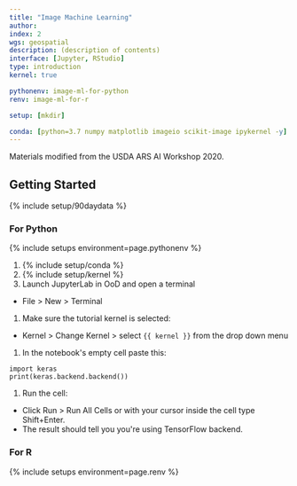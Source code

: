 ```yaml
---
title: "Image Machine Learning"
author:
index: 2
wgs: geospatial
description: (description of contents)
interface: [Jupyter, RStudio]
type: introduction
kernel: true

pythonenv: image-ml-for-python
renv: image-ml-for-r

setup: [mkdir]

conda: [python=3.7 numpy matplotlib imageio scikit-image ipykernel -y]
---
```


Materials modified from the USDA ARS AI Workshop 2020.

## Getting Started

{% include setup/90daydata %}

### For Python

{% include setups environment=page.pythonenv %}
1. {% include setup/conda %}
1. {% include setup/kernel %}
1. Launch JupyterLab in OoD and open a terminal
  * File > New > Terminal
1. Make sure the tutorial kernel is selected:
  * Kernel > Change Kernel > select `{{ kernel }}` from the drop down menu
1. In the notebook's empty cell paste this:
  ```
  import keras
  print(keras.backend.backend())
  ```
1. Run the cell: 
  * Click Run > Run All Cells or with your cursor inside the cell type Shift+Enter. 
  * The result should tell you you're using TensorFlow backend.

### For R

{% include setups environment=page.renv %}

<!--## Creating an Environment for this Module

The tutorial code uses 90daydata, but you can use your own project directory by substituting `/project/your_project_name/` wherever you see `/90daydata/shared/your_name/`.

Setup for this tutorial assumes you know how to access your HPC of choice and set up a Conda environment.

1. In the shell, request a compute node and make your working directory.
2. Load Conda.
2. Create and load your new Conda environment for this workbook.
    The build may take up to 10 minutes.
    ```bash
    conda env create --prefix /90daydata/shared/your_name/envs/wb_image_ml -f wb_image_ml.yml

    source activate /90daydata/shared/your_name/envs/wb_image_ml
    ```




1. Launch Ceres OoD and open

2) Log into the Ceres OOD and open JupyterLab.
Node Type: short
Number of Cores: 4
Job Duration: 02:00:00
Working Directory: /90daydata/shared/your_name
leave all other fields blank
3) Create or edit the .condarc file in your home directory

open or create .condarc with
  nano .condarc 
Paste the following somewhere near the bottom:
  pkgs_dirs:
    - /90daydata/shared/yourname/envs
This allows you to direct your package installs using --prefix in the next step.

4) Build the workshop Conda environment

If using /90daydata/shared, create a new folder there mkdir /90daydata/shared/yourname, then modify the instructions below by substituting /90daydata/shared/yourname/ wherever you see /project/your_project_name/.

open a terminal in JupyterLab with File > New > Terminal

navigate to your project directory
  cd /project/your_project_name
download the workshop yml file
  wget https://kerriegeil.github.io/NMSU-USDA-ARS-AI-Workshops/aiworkshop.yml
build the environment in your project directory
  source activate
  conda env create --prefix /project/your_project_name/envs/aiworkshop -f aiworkshop.yml
The build may take a while- up to 10 minutes or possibly longer. When the build finishes:

  conda activate /project/your_project_name/envs/aiworkshop
5) Run a test Jupyter Notebook and screen shot your results

launch a new notebook in JupyterLab: File > New > Notebook
make sure the workshop kernel is selected: Kernel > Change Kernel > select aiworkshop from the drop down menu
in the notebook’s empty cell paste this:
import keras
print(keras.backend.backend())

run the cell: click Run > Run All Cells or with your cursor inside the cell type Shift+Enter. The result should tell you you’re using TensorFlow backend.-->